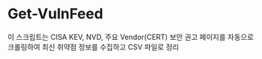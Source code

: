# Get-VulnFeed
이 스크립트는 CISA KEV, NVD, 주요 Vendor(CERT) 보안 권고 페이지를 자동으로 크롤링하여 최신 취약점 정보를 수집하고 CSV 파일로 정리
